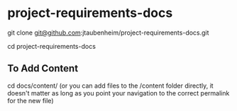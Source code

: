 # project-requirements-docs

git clone git@github.com:jtaubenheim/project-requirements-docs.git

cd project-requirements-docs

## To Add Content

cd docs/content/<sub-directory> (or you can add files to the /content folder directly, it doesn't matter as long as you point your navigation to the correct permalink for the new file)
  
